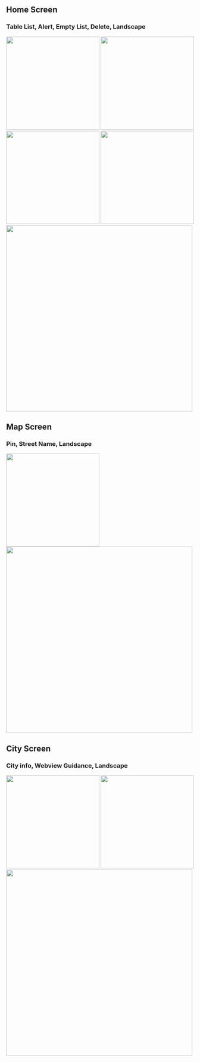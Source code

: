 ## Home Screen
### Table List, Alert, Empty List, Delete, Landscape
<img src="https://github.com/liang0000/Weather/assets/54095039/a3320073-5df7-470c-a823-4a60c17354eb" width="250"> 
<img src="https://github.com/liang0000/Weather/assets/54095039/711c9a38-54ef-4713-9a65-7824c24c4d76" width="250"> <img src="https://github.com/liang0000/Weather/assets/54095039/4f2df35b-d268-406c-9bf4-c75ca6a0d7c9" width="250"> <img src="https://github.com/liang0000/Weather/assets/54095039/88cc09c4-3b5b-4fcd-8ad2-e905d0b200bf" width="250">
<img src="https://github.com/liang0000/Weather/assets/54095039/e855b6a0-54ea-4525-a76f-3995a7ee3d50" width="500">

## Map Screen
### Pin, Street Name, Landscape
<img src="https://github.com/liang0000/Weather/assets/54095039/1095966e-c4e4-4cd6-9a97-4f1db5f4f989" width="250">
<img src="https://github.com/liang0000/Weather/assets/54095039/0e9c27d5-87f6-4dac-8780-fe3470c0f6e1" width="500">

## City Screen
### City info, Webview Guidance, Landscape
<img src="https://github.com/liang0000/Weather/assets/54095039/9fdeaa1e-1b71-4fed-a3b0-38248e6e4319" width="250">
<img src="https://github.com/liang0000/Weather/assets/54095039/c8c863ed-f545-45ca-a36b-e7b23410f122" width="250">
<img src="https://github.com/liang0000/Weather/assets/54095039/eef49207-fde8-44fc-ab45-bdcaef8bd837" width="500">
